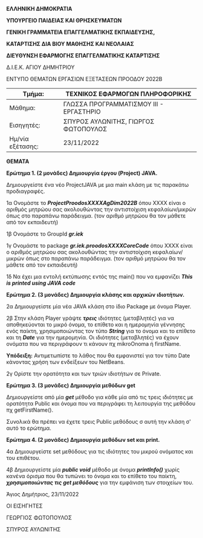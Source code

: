 

**ΕΛΛΗΝΙΚΗ ΔΗΜΟΚΡΑΤΙΑ**

**ΥΠΟΥΡΓΕΙΟ ΠΑΙΔΕΙΑΣ ΚΑΙ ΘΡΗΣΚΕΥΜΑΤΩΝ**

**ΓΕΝΙΚΗ ΓΡΑΜΜΑΤΕΙΑ ΕΠΑΓΓΕΛΜΑΤΙΚΗΣ ΕΚΠΑΙΔΕΥΣΗΣ,**

**ΚΑΤΑΡΤΙΣΗΣ ΔΙΑ ΒΙΟΥ ΜΑΘΗΣΗΣ ΚΑΙ ΝΕΟΛΑΙΑΣ**

**ΔΙΕΥΘΥΝΣΗ ΕΦΑΡΜΟΓΗΣ ΕΠΑΓΓΕΛΜΑΤΙΚΗΣ ΚΑΤΑΡΤΙΣΗΣ**

Δ.Ι.Ε.Κ. ΑΓΙΟΥ ΔΗΜΗΤΡΙΟΥ

ΕΝΤΥΠΟ ΘΕΜΑΤΩΝ ΕΡΓΑΣΙΩΝ ΕΞΕΤΑΣΕΩΝ ΠΡΟΟΔΟΥ 2022Β

| Τμήμα: | ΤΕΧΝΙΚΟΣ ΕΦΑΡΜΟΓΩΝ ΠΛΗΡΟΦΟΡΙΚΗΣ |
| --- | --- |
| Μάθημα: | ΓΛΩΣΣΑ ΠΡΟΓΡΑΜΜΑΤΙΣΜΟΥ ΙΙΙ - ΕΡΓΑΣΤΗΡΙΟ |
| Εισηγητές: | ΣΠΥΡΟΣ ΑΥΛΩΝΙΤΗΣ, ΓΙΩΡΓΟΣ ΦΩΤΟΠΟΥΛΟΣ |
| Ημ/νία  εξέτασης:          | 23/11/2022 |

**ΘΕΜΑΤΑ**

<p>

**Ερώτημα 1. (2 μονάδες) Δημιουργία έργου (Project) JAVA.** 

Δημιουργείστε ένα νέο ProjectJAVA με μια main κλάση με τις παρακάτω προδιαγραφές.

1α Ονομάστε το ***ProjectProodosXXXXAgDim2022B***  όπου XXXX είναι ο αριθμός μητρώου σας ακολουθώντας την αντιστοίχιση κεφαλαίων/μικρών όπως στο παραπάνω παράδειγμα. (τον αριθμό μητρώου θα τον μάθετε από τον εκπαιδευτή)

1β Ονομάστε το GroupId ***gr.iek***

1γ Ονομάστε το package  ***gr.iek.proodosXXXXCoreCode***   όπου XXXX είναι ο αριθμός μητρώου σας ακολουθώντας την αντιστοίχιση κεφαλαίων/μικρών όπως στο παραπάνω παράδειγμα. (τον αριθμό μητρώου θα τον μάθετε από τον εκπαιδευτή)



1δ  Να έχει μια εντολή εκτύπωσης εντός της main() που να εμφανίζει ***This is printed using JAVA code***


<p>

**Ερώτημα 2. (3 μονάδες) Δημιουργία κλάσης και αρχικών ιδιοτήτων.**

2α Δημιουργείστε μία νέα JAVA κλάση στο ίδιο Package με όνομα Player.

2β Στην κλάση Player γράψτε ***τρεις*** ιδιότητες (μεταβλητές) για να αποθηκεύονται το μικρό όνομα, το επίθετο και η ημερομηνία γέννησης ενός παίκτη, χρησιμοποιώντας τον τύπο ***String*** για το όνομα και το επίθετο και τη ***Date*** για την ημερομηνία. Οι ιδιότητες (μεταβλητές) να έχουν ονόματα που να περιγράφουν τι κάνουν πχ mikroOnoma ή firstName. 

**Υπόδειξη:** Αντιμετωπίστε το λάθος που θα εμφανιστεί για τον τύπο Date κάνοντας χρήση των ενδείξεων του NetBeans.

2γ Ορίστε την ορατότητα και των τριών ιδιοτήτων σε Private.

<p>

**Ερώτημα 3. (3 μονάδες) Δημιουργία μεθόδων get**

Δημιουργείστε από μία ***get*** μέθοδο για κάθε μία από τις τρεις ιδιότητες με ορατότητα Public και όνομα που να περιγράφει τη λειτουργία της μεθόδου πχ getFirstName(). 
 
 Συνολικά θα πρέπει να έχετε τρεις Public μεθόδους σ αυτή την κλάση σ' αυτό το ερώτημα.

<p>

**Ερώτημα 4. (2 μονάδες) Δημιουργία μεθόδων set και print.**

4α Δημιουργείστε set μεθόδους για τις ιδιότητες του μικρού ονόματος και του επιθέτου.

4β Δημιουργείστε μία ***public void*** μέθοδο με όνομα ***printInfo()*** χωρίς κανένα όρισμα που θα τυπώνει το όνομα και το επίθετο του παίκτη, ***χρησιμοποιώντας τις get μεθόδους*** για την εμφάνιση των στοιχείων του.

 Άγιος Δημήτριος, 23/11/2022

ΟΙ ΕΙΣΗΓΗΤΕΣ

ΓΕΩΡΓΙΟΣ ΦΩΤΟΠΟΥΛΟΣ

ΣΠΥΡΟΣ ΑΥΛΩΝΙΤΗΣ
